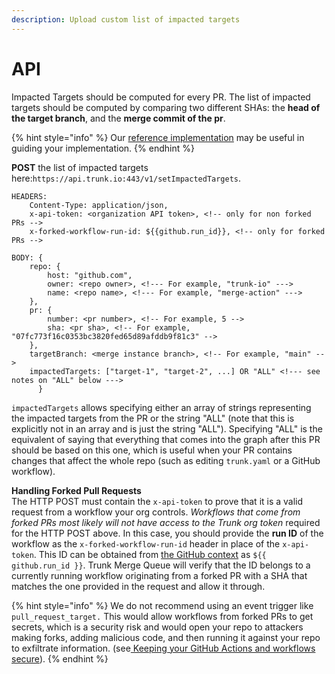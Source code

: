 ```yaml
---
description: Upload custom list of impacted targets
---
```


# API

Impacted Targets should be computed for every PR. The list of impacted targets should be computed by comparing two different SHAs: the **head of the target branch**, and the **merge commit of the pr**.

{% hint style="info" %}
Our [reference implementation](https://github.com/trunk-io/bazel-action/tree/main/src/scripts) may be useful in guiding your implementation.
{% endhint %}

**POST** the list of impacted targets here:`https://api.trunk.io:443/v1/setImpactedTargets`.

```ssml
HEADERS:
	Content-Type: application/json,
	x-api-token: <organization API token>, <!-- only for non forked PRs -->
	x-forked-workflow-run-id: ${{github.run_id}}, <!-- only for forked PRs -->

BODY: {
	repo: {
		host: "github.com",
		owner: <repo owner>, <!--- For example, "trunk-io" --->
		name: <repo name>, <!--- For example, "merge-action" --->
	},
	pr: {
		number: <pr number>, <!-- For example, 5 -->
		sha: <pr sha>, <!-- For example, "07fc773f16c0353bc3820fed65d89afddb9f81c3" -->
	},
	targetBranch: <merge instance branch>, <!-- For example, "main" -->
	impactedTargets: ["target-1", "target-2", ...] OR "ALL" <!--- see notes on "ALL" below --->
      }
```

`impactedTargets` allows specifying either an array of strings representing the impacted targets from the PR or the string "ALL" (note that this is explicitly not in an array and is just the string "ALL"). Specifying "ALL" is the equivalent of saying that everything that comes into the graph after this PR should be based on this one, which is useful when your PR contains changes that affect the whole repo (such as editing `trunk.yaml` or a GitHub workflow).

**Handling Forked Pull Requests**\
The HTTP POST must contain the `x-api-token` to prove that it is a valid request from a workflow your org controls. _Workflows that come from forked PRs most likely will not have access to the Trunk org token_ required for the HTTP POST above. In this case, you should provide the **run ID** of the workflow as the `x-forked-workflow-run-id` header in place of the `x-api-token`. This ID can be obtained from [the GitHub context](https://docs.github.com/en/actions/learn-github-actions/contexts#github-context) as `${{ github.run_id }}`. Trunk Merge Queue will verify that the ID belongs to a currently running workflow originating from a forked PR with a SHA that matches the one provided in the request and allow it through.

{% hint style="info" %}
We do not recommend using an event trigger like `pull_request_target.` This would allow workflows from forked PRs to get secrets, which is a security risk and would open your repo to attackers making forks, adding malicious code, and then running it against your repo to exfiltrate information. (see[ Keeping your GitHub Actions and workflows secure](https://securitylab.github.com/research/github-actions-preventing-pwn-requests/)).
{% endhint %}
